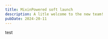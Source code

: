 ```yaml
---
title: MixinPowered soft launch
description: A litle welcome to the new team!
pubDate: 2024-20-11
---
```


test
